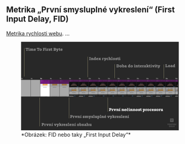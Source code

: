 ## Metrika „První smysluplné vykreslení“ (First Input Delay, FID)

[Metrika rychlosti webu](metriky-rychlosti.md). …

<figure>
<img src="../dist/images/original/metrika-fid.jpg" alt="FID">
<figcaption markdown="1">
*Obrázek: FID nebo taky „First Input Delay“*
</figcaption>
</figure>

